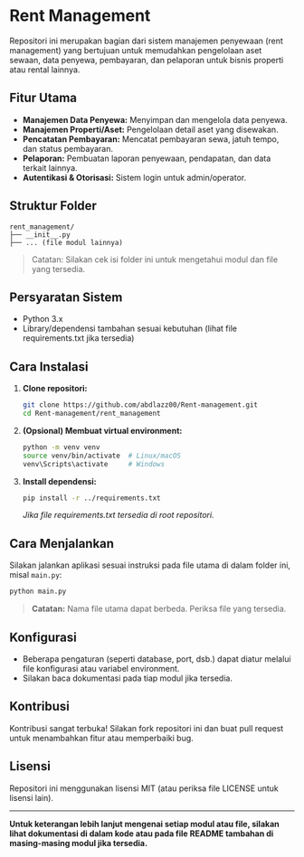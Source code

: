 # Rent Management

Repositori ini merupakan bagian dari sistem manajemen penyewaan (rent management) yang bertujuan untuk memudahkan pengelolaan aset sewaan, data penyewa, pembayaran, dan pelaporan untuk bisnis properti atau rental lainnya.

## Fitur Utama

- **Manajemen Data Penyewa:** Menyimpan dan mengelola data penyewa.
- **Manajemen Properti/Aset:** Pengelolaan detail aset yang disewakan.
- **Pencatatan Pembayaran:** Mencatat pembayaran sewa, jatuh tempo, dan status pembayaran.
- **Pelaporan:** Pembuatan laporan penyewaan, pendapatan, dan data terkait lainnya.
- **Autentikasi & Otorisasi:** Sistem login untuk admin/operator.

## Struktur Folder

```
rent_management/
├── __init__.py
├── ... (file modul lainnya)
```
> Catatan: Silakan cek isi folder ini untuk mengetahui modul dan file yang tersedia.

## Persyaratan Sistem

- Python 3.x
- Library/dependensi tambahan sesuai kebutuhan (lihat file requirements.txt jika tersedia)

## Cara Instalasi

1. **Clone repositori:**
    ```bash
    git clone https://github.com/abdlazz00/Rent-management.git
    cd Rent-management/rent_management
    ```

2. **(Opsional) Membuat virtual environment:**
    ```bash
    python -m venv venv
    source venv/bin/activate  # Linux/macOS
    venv\Scripts\activate     # Windows
    ```

3. **Install dependensi:**
    ```bash
    pip install -r ../requirements.txt
    ```
    *Jika file requirements.txt tersedia di root repositori.*

## Cara Menjalankan

Silakan jalankan aplikasi sesuai instruksi pada file utama di dalam folder ini, misal `main.py`:

```bash
python main.py
```

> **Catatan:** Nama file utama dapat berbeda. Periksa file yang tersedia.

## Konfigurasi

- Beberapa pengaturan (seperti database, port, dsb.) dapat diatur melalui file konfigurasi atau variabel environment.
- Silakan baca dokumentasi pada tiap modul jika tersedia.

## Kontribusi

Kontribusi sangat terbuka! Silakan fork repositori ini dan buat pull request untuk menambahkan fitur atau memperbaiki bug.

## Lisensi

Repositori ini menggunakan lisensi MIT (atau periksa file LICENSE untuk lisensi lain).

---

**Untuk keterangan lebih lanjut mengenai setiap modul atau file, silakan lihat dokumentasi di dalam kode atau pada file README tambahan di masing-masing modul jika tersedia.**
